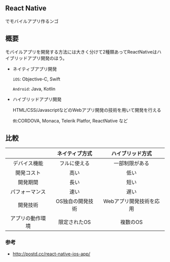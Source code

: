 ## React Native

でモバイルアプリ作るンゴ

## 概要

モバイルアプリを開発する方法には大きく分けて2種類あってReactNativeはハイブリッドアプリ開発のほう。

* ネイティブアプリ開発

  ``iOS``: Objective-C, Swift

  ``Android``: Java, Kotlin

* ハイブリッドアプリ開発
	
  HTML/CSS/JavascriptなどのWebアプリ開発の技術を用いて開発を行える
  
  ``例``:CORDOVA, Monaca, Telerik Platfor, ReactNative など

## 比較

||ネイティブ方式|ハイブリッド方式|
|:-:|:-:|:-:|
|デバイス機能|フルに使える|一部制限がある|
|開発コスト|高い|低い|
|開発期間|長い|短い|
|パフォーマンス|速い|遅い|
|開発技術|OS独自の開発技術|Webアプリ開発技術を応用|
|アプリの動作環境|限定されたOS|複数のOS|

### 参考

- http://postd.cc/react-native-ios-app/
